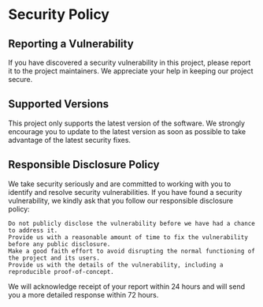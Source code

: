# Security Policy

## Reporting a Vulnerability

If you have discovered a security vulnerability in this project, please report it to the project maintainers. We appreciate your help in keeping our project secure.

## Supported Versions

This project only supports the latest version of the software. We strongly encourage you to update to the latest version as soon as possible to take advantage of the latest security fixes.

## Responsible Disclosure Policy

We take security seriously and are committed to working with you to identify and resolve security vulnerabilities. If you have found a security vulnerability, we kindly ask that you follow our responsible disclosure policy:

    Do not publicly disclose the vulnerability before we have had a chance to address it.
    Provide us with a reasonable amount of time to fix the vulnerability before any public disclosure.
    Make a good faith effort to avoid disrupting the normal functioning of the project and its users.
    Provide us with the details of the vulnerability, including a reproducible proof-of-concept.

We will acknowledge receipt of your report within 24 hours and will send you a more detailed response within 72 hours.